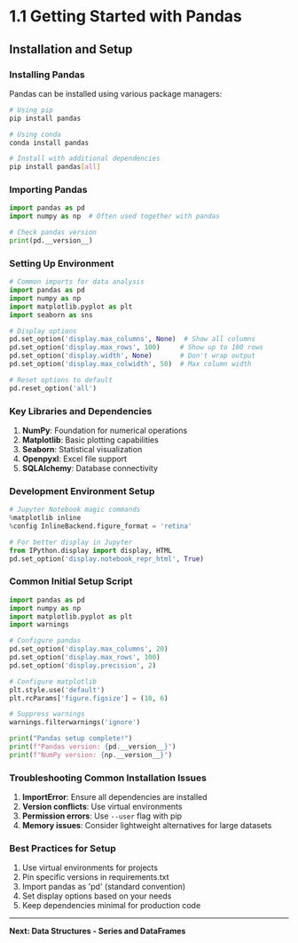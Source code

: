 # 1.1 Getting Started with Pandas

## Installation and Setup

### Installing Pandas

Pandas can be installed using various package managers:

```bash
# Using pip
pip install pandas

# Using conda
conda install pandas

# Install with additional dependencies
pip install pandas[all]
```

### Importing Pandas

```python
import pandas as pd
import numpy as np  # Often used together with pandas

# Check pandas version
print(pd.__version__)
```

### Setting Up Environment

```python
# Common imports for data analysis
import pandas as pd
import numpy as np
import matplotlib.pyplot as plt
import seaborn as sns

# Display options
pd.set_option('display.max_columns', None)  # Show all columns
pd.set_option('display.max_rows', 100)     # Show up to 100 rows
pd.set_option('display.width', None)       # Don't wrap output
pd.set_option('display.max_colwidth', 50)  # Max column width

# Reset options to default
pd.reset_option('all')
```

### Key Libraries and Dependencies

1. **NumPy**: Foundation for numerical operations
2. **Matplotlib**: Basic plotting capabilities
3. **Seaborn**: Statistical visualization
4. **Openpyxl**: Excel file support
5. **SQLAlchemy**: Database connectivity

### Development Environment Setup

```python
# Jupyter Notebook magic commands
%matplotlib inline
%config InlineBackend.figure_format = 'retina'

# For better display in Jupyter
from IPython.display import display, HTML
pd.set_option('display.notebook_repr_html', True)
```

### Common Initial Setup Script

```python
import pandas as pd
import numpy as np
import matplotlib.pyplot as plt
import warnings

# Configure pandas
pd.set_option('display.max_columns', 20)
pd.set_option('display.max_rows', 100)
pd.set_option('display.precision', 2)

# Configure matplotlib
plt.style.use('default')
plt.rcParams['figure.figsize'] = (10, 6)

# Suppress warnings
warnings.filterwarnings('ignore')

print("Pandas setup complete!")
print(f"Pandas version: {pd.__version__}")
print(f"NumPy version: {np.__version__}")
```

### Troubleshooting Common Installation Issues

1. **ImportError**: Ensure all dependencies are installed
2. **Version conflicts**: Use virtual environments
3. **Permission errors**: Use `--user` flag with pip
4. **Memory issues**: Consider lightweight alternatives for large datasets

### Best Practices for Setup

1. Use virtual environments for projects
2. Pin specific versions in requirements.txt
3. Import pandas as 'pd' (standard convention)
4. Set display options based on your needs
5. Keep dependencies minimal for production code

---

**Next: Data Structures - Series and DataFrames**